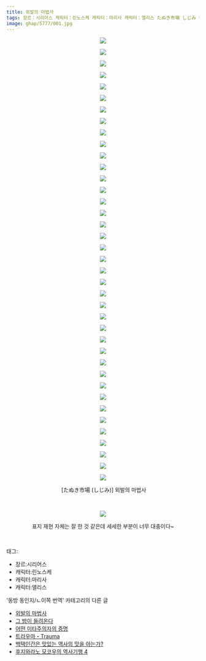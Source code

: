 ```yaml
---
title: 외발의 마법사
tags: 장르：시리어스 캐릭터：린노스케 캐릭터：마리사 캐릭터：앨리스 たぬき市場 しじみ 동방_동인지／ㄴ이쪽_번역
image: ghap/5777/001.jpg
---
```

<div class="article">
<p style="text-align: center; clear: none; float: none;"><img src="{{ site.nasurl }}/ghap/5777/001.jpg"/></p>
<p style="text-align: center; clear: none; float: none;"><img src="{{ site.nasurl }}/ghap/5777/002.jpg"/></p>
<p style="text-align: center; clear: none; float: none;"><img src="{{ site.nasurl }}/ghap/5777/003.jpg"/></p>
<p style="text-align: center; clear: none; float: none;"><img src="{{ site.nasurl }}/ghap/5777/004.jpg"/></p>
<p style="text-align: center; clear: none; float: none;"><img src="{{ site.nasurl }}/ghap/5777/005.jpg"/></p>
<p style="text-align: center; clear: none; float: none;"><img src="{{ site.nasurl }}/ghap/5777/006.jpg"/></p>
<p style="text-align: center; clear: none; float: none;"><img src="{{ site.nasurl }}/ghap/5777/007.jpg"/></p>
<p style="text-align: center; clear: none; float: none;"><img src="{{ site.nasurl }}/ghap/5777/008.jpg"/></p>
<p style="text-align: center; clear: none; float: none;"><img src="{{ site.nasurl }}/ghap/5777/009.jpg"/></p>
<p style="text-align: center; clear: none; float: none;"><img src="{{ site.nasurl }}/ghap/5777/010.jpg"/></p>
<p style="text-align: center; clear: none; float: none;"><img src="{{ site.nasurl }}/ghap/5777/011.jpg"/></p>
<p style="text-align: center; clear: none; float: none;"><img src="{{ site.nasurl }}/ghap/5777/012.jpg"/></p>
<p style="text-align: center; clear: none; float: none;"><img src="{{ site.nasurl }}/ghap/5777/013.jpg"/></p>
<p style="text-align: center; clear: none; float: none;"><img src="{{ site.nasurl }}/ghap/5777/014.jpg"/></p>
<p style="text-align: center; clear: none; float: none;"><img src="{{ site.nasurl }}/ghap/5777/015.jpg"/></p>
<p style="text-align: center; clear: none; float: none;"><img src="{{ site.nasurl }}/ghap/5777/016.jpg"/></p>
<p style="text-align: center; clear: none; float: none;"><img src="{{ site.nasurl }}/ghap/5777/017.jpg"/></p>
<p style="text-align: center; clear: none; float: none;"><img src="{{ site.nasurl }}/ghap/5777/018.jpg"/></p>
<p style="text-align: center; clear: none; float: none;"><img src="{{ site.nasurl }}/ghap/5777/019.jpg"/></p>
<p style="text-align: center; clear: none; float: none;"><img src="{{ site.nasurl }}/ghap/5777/020.jpg"/></p>
<p style="text-align: center; clear: none; float: none;"><img src="{{ site.nasurl }}/ghap/5777/021.jpg"/></p>
<p style="text-align: center; clear: none; float: none;"><img src="{{ site.nasurl }}/ghap/5777/022.jpg"/></p>
<p style="text-align: center; clear: none; float: none;"><img src="{{ site.nasurl }}/ghap/5777/023.jpg"/></p>
<p style="text-align: center; clear: none; float: none;"><img src="{{ site.nasurl }}/ghap/5777/024.jpg"/></p>
<p style="text-align: center; clear: none; float: none;"><img src="{{ site.nasurl }}/ghap/5777/025.jpg"/></p>
<p style="text-align: center; clear: none; float: none;"><img src="{{ site.nasurl }}/ghap/5777/026.jpg"/></p>
<p style="text-align: center; clear: none; float: none;"><img src="{{ site.nasurl }}/ghap/5777/027.jpg"/></p>
<p style="text-align: center; clear: none; float: none;"><img src="{{ site.nasurl }}/ghap/5777/028.jpg"/></p>
<p style="text-align: center; clear: none; float: none;"><img src="{{ site.nasurl }}/ghap/5777/029.jpg"/></p>
<p style="text-align: center; clear: none; float: none;"><img src="{{ site.nasurl }}/ghap/5777/030.jpg"/></p>
<p style="text-align: center; clear: none; float: none;"><img src="{{ site.nasurl }}/ghap/5777/031.jpg"/></p>
<p style="text-align: center; clear: none; float: none;"><img src="{{ site.nasurl }}/ghap/5777/032.jpg"/></p>
<p style="text-align: center; clear: none; float: none;"><img src="{{ site.nasurl }}/ghap/5777/033.jpg"/></p>
<p style="text-align: center; clear: none; float: none;"><img src="{{ site.nasurl }}/ghap/5777/034.jpg"/></p>
<p style="text-align: center; clear: none; float: none;"><img src="{{ site.nasurl }}/ghap/5777/035.jpg"/></p>
<p style="text-align: center; clear: none; float: none;"><img src="{{ site.nasurl }}/ghap/5777/036.jpg"/></p>
<p style="text-align: center; clear: none; float: none;"><img src="{{ site.nasurl }}/ghap/5777/037.jpg"/></p>
<p style="text-align: center; clear: none; float: none;"><img src="{{ site.nasurl }}/ghap/5777/038.jpg"/></p>
<p style="text-align: center; clear: none; float: none;"><img src="{{ site.nasurl }}/ghap/5777/039.jpg"/></p>
<p style="text-align: center; clear: none; float: none;"> [たぬき市場 (しじみ)] 외발의 마법사</p>
<p style="text-align: center; clear: none; float: none;"><br/></p>
<p style="text-align: center; clear: none; float: none;"><img src="{{ site.nasurl }}/ghap/5777/040.gif"/></p>
<p style="text-align: center; clear: none; float: none;">표지 재현 자체는 잘 한 것 같은데 세세한 부분이 너무 대충이다~</p>
<p><br/></p>
</div><div class="tagTrail">
<p>태그: </p>
<ul>
<li>장르:시리어스</li>
<li>캐릭터:린노스케</li>
<li>캐릭터:마리사</li>
<li>캐릭터:앨리스</li>
</ul>
</div><div class="another">
<p>'동방 동인지/ㄴ이쪽 번역' 카테고리의 다른 글</p>
<ul>
<li><a href="/2019-02-10-ghap_5777">외발의 마법사</a></li>
<li><a href="5587.html">그 밤이 들려온다</a></li>
<li><a href="/2019-02-06-ghap_5756">어떤 이타주의자의 증명</a></li>
<li><a href="/2019-02-03-ghap_5730">트라우마・Trauma</a></li>
<li><a href="/2019-01-26-ghap_5651">백택인간은 맛있는 역사의 맛을 아는가?</a></li>
<li><a href="/2019-01-24-ghap_5650">후지와라노 모코우의 역사기행 4</a></li>
</ul>
</div>